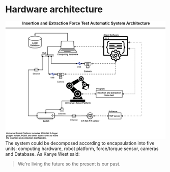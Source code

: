# Hardware architecture
![image 1](https://github.com/VolcanHuang/Project_Demo/blob/main/RRP%20project/Insertion%20and%20Extraction%20Force%20Test%20Automation%20System/Sytem%20Architecture/Hardware%20architecture/System%20architecture.png)
The system could be decomposed according to encapsulation into five units: computing hardware, robot platform, force/torque sensor, cameras and Database.
As Kanye West said:

> We're living the future so
> the present is our past.

